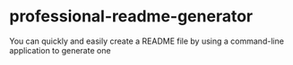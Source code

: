 # professional-readme-generator
You can quickly and easily create a README file by using a command-line application to generate one
